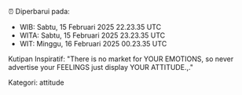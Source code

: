 ⏰ Diperbarui pada:
- WIB: Sabtu, 15 Februari 2025 22.23.35 UTC
- WITA: Sabtu, 15 Februari 2025 23.23.35 UTC
- WIT: Minggu, 16 Februari 2025 00.23.35 UTC

Kutipan Inspiratif:
"There is no market for YOUR EMOTIONS, so never advertise your FEELINGS just display YOUR ATTITUDE.,."


Kategori: attitude

